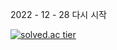 2022 - 12 - 28  다시 시작

[![solved.ac tier](http://mazassumnida.wtf/api/v2/generate_badge?boj=goxodn)](https://solved.ac/goxodn)


